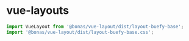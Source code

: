 # vue-layouts

```js
import VueLayout from '@bonas/vue-layout/dist/layout-buefy-base';
import '@bonas/vue-layout/dist/layout-buefy-base.css';
```
